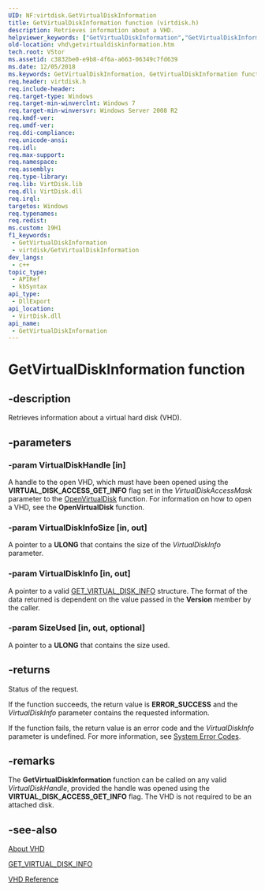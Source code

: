 ```yaml
---
UID: NF:virtdisk.GetVirtualDiskInformation
title: GetVirtualDiskInformation function (virtdisk.h)
description: Retrieves information about a VHD.
helpviewer_keywords: ["GetVirtualDiskInformation","GetVirtualDiskInformation function [VHD]","vdssys/GetVirtualDiskInformation","vhd.getvirtualdiskinformation","virtdisk/GetVirtualDiskInformation"]
old-location: vhd\getvirtualdiskinformation.htm
tech.root: VStor
ms.assetid: c3832be0-e9b8-4f6a-a663-06349c7fd639
ms.date: 12/05/2018
ms.keywords: GetVirtualDiskInformation, GetVirtualDiskInformation function [VHD], vdssys/GetVirtualDiskInformation, vhd.getvirtualdiskinformation, virtdisk/GetVirtualDiskInformation
req.header: virtdisk.h
req.include-header: 
req.target-type: Windows
req.target-min-winverclnt: Windows 7
req.target-min-winversvr: Windows Server 2008 R2
req.kmdf-ver: 
req.umdf-ver: 
req.ddi-compliance: 
req.unicode-ansi: 
req.idl: 
req.max-support: 
req.namespace: 
req.assembly: 
req.type-library: 
req.lib: VirtDisk.lib
req.dll: VirtDisk.dll
req.irql: 
targetos: Windows
req.typenames: 
req.redist: 
ms.custom: 19H1
f1_keywords:
 - GetVirtualDiskInformation
 - virtdisk/GetVirtualDiskInformation
dev_langs:
 - c++
topic_type:
 - APIRef
 - kbSyntax
api_type:
 - DllExport
api_location:
 - VirtDisk.dll
api_name:
 - GetVirtualDiskInformation
---
```


# GetVirtualDiskInformation function


## -description

Retrieves information about a virtual hard disk (VHD).

## -parameters

### -param VirtualDiskHandle [in]

A handle to the open VHD, which must have been opened using the 
      <b>VIRTUAL_DISK_ACCESS_GET_INFO</b> flag set in the 
      <i>VirtualDiskAccessMask</i> parameter to the 
      <a href="/windows/win32/api/virtdisk/nf-virtdisk-openvirtualdisk">OpenVirtualDisk</a> function. For information on how to 
      open a VHD, see the <b>OpenVirtualDisk</b> function.

### -param VirtualDiskInfoSize [in, out]

A pointer to a <b>ULONG</b> that contains the size of the 
      <i>VirtualDiskInfo</i> parameter.

### -param VirtualDiskInfo [in, out]

A pointer to a valid [GET_VIRTUAL_DISK_INFO](/windows/win32/api/virtdisk/ns-virtdisk-get_virtual_disk_info) 
      structure. The format of the data returned is dependent on the value passed in the 
      <b>Version</b> member by the caller.

### -param SizeUsed [in, out, optional]

A pointer to a <b>ULONG</b> that contains the size used.

## -returns

Status of the request.

If the function succeeds, the return value is <b>ERROR_SUCCESS</b> and the 
       <i>VirtualDiskInfo</i> parameter contains the requested information.

If the function fails, the return value is an error code and the <i>VirtualDiskInfo</i> 
       parameter is undefined. For more information, see 
       <a href="https://docs.microsoft.com/windows/desktop/Debug/system-error-codes">System Error Codes</a>.

## -remarks

The <b>GetVirtualDiskInformation</b> function 
    can be called on any valid <i>VirtualDiskHandle</i>, provided the handle was opened using the 
    <b>VIRTUAL_DISK_ACCESS_GET_INFO</b> flag. The VHD is not required to be an attached disk.

## -see-also

<a href="https://docs.microsoft.com/previous-versions/windows/desktop/legacy/dd323654(v=vs.85)">About VHD</a>



[GET_VIRTUAL_DISK_INFO](/windows/win32/api/virtdisk/ns-virtdisk-get_virtual_disk_info)



<a href="https://docs.microsoft.com/previous-versions/windows/desktop/legacy/dd323700(v=vs.85)">VHD Reference</a>

